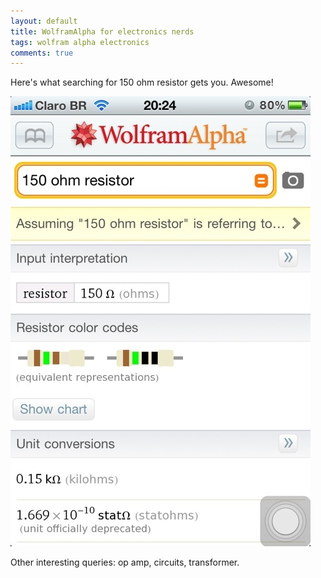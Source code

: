 ```yaml
---
layout: default
title: WolframAlpha for electronics nerds
tags: wolfram alpha electronics
comments: true
---
```


Here's what searching for 150 ohm resistor gets you. Awesome!

![Wolfram Alpha](/assets/img/ios-wolfram-alpha.jpg)

Other interesting queries: op amp, circuits, transformer.
